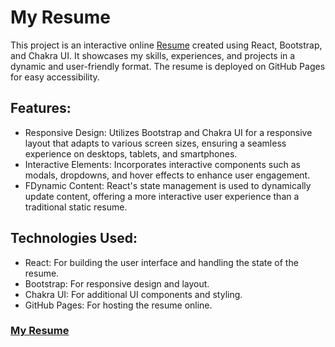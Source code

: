 # My Resume
This project is an interactive online <a href="https://ferasaljoudi.github.io/MyResume/" title="Feras Resume">Resume</a> created using React, Bootstrap, and Chakra UI. It showcases my skills, experiences, and projects in a dynamic and user-friendly format. The resume is deployed on GitHub Pages for easy accessibility.


Features:
-
- Responsive Design: Utilizes Bootstrap and Chakra UI for a responsive layout that adapts to various screen sizes, ensuring a seamless experience on desktops, tablets, and smartphones.
- Interactive Elements: Incorporates interactive components such as modals, dropdowns, and hover effects to enhance user engagement.
- FDynamic Content: React's state management is used to dynamically update content, offering a more interactive user experience than a traditional static resume.

Technologies Used:
-
- React: For building the user interface and handling the state of the resume.
- Bootstrap: For responsive design and layout.
- Chakra UI: For additional UI components and styling.
- GitHub Pages: For hosting the resume online.


### <a href="https://ferasaljoudi.github.io/MyResume/" title="Feras Resume" style="text-decoration: underline;">My Resume</a>


